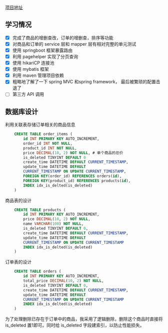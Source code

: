 [项目地址](https://github.com/LYanl7/west2-online-collection-java-work3-LYanl7/tree/master)

## 学习情况
- [x] 完成了商品的增删查改，订单的增删查，排序等功能
- [x] 对商品和订单的 service 层和 mapper 层有相对完整的单元测试
- [x] 使用 springboot 框架暴露路由
- [x] 利用 pagehelper 实现了分页查询
- [x] 使用 hikariCP 连接池
- [x] 使用 mybatis 框架
- [x] 利用 maven 管理项目依赖
- [x] 粗略地了解了一下 spring MVC 和spring framework， 最后被繁琐的配置击退了
- [ ] 第三方 API 调用

## 数据库设计
利用关联表存储订单相关的商品信息
``` sql
    CREATE TABLE order_items (
        id INT PRIMARY KEY AUTO_INCREMENT,
        order_id INT NOT NULL,
        product_id INT NOT NULL,
        price DECIMAL(10, 2) NOT NULL, # 单个商品的总价
        is_deleted TINYINT DEFAULT 0 
        create_time DATETIME DEFAULT CURRENT_TIMESTAMP,
        update_time DATETIME DEFAULT
        CURRENT_TIMESTAMP ON UPDATE CURRENT_TIMESTAMP,
        FOREIGN KEY(order_id) REFERENCES orders(id),
        FOREIGN KEY(product_id) REFERENCES products(id),
        INDEX idx_is_delted(is_deleted)
    )
```
商品表的设计
```sql
    CREATE TABLE products (
        id INT PRIMARY KEY AUTO_INCREMENT,
        price DECIMAL(10, 2) NOT NULL,
        name VARCHAR(100) NOT NULL,
        is_deleted TINYINT DEFAULT 0,
        create_time DATETIME DEFAULT CURRENT_TIMESTAMP,
        update_time DATETIME DEFAULT
        CURRENT_TIMESTAMP ON UPDATE CURRENT_TIMESTAMP
        INDEX idx_is_delted(is_deleted)
    )
```
订单表的设计
```sql
    CREATE TABLE orders (
        id INT PRIMARY KEY AUTO_INCREMENT,
        total_price DECIMAL(10, 2) NOT NULL,
        is_deleted TINYINT DEFAULT 0,
        create_time DATETIME DEFAULT CURRENT_TIMESTAMP,
        update_time DATETIME DEFAULT
        CURRENT_TIMESTAMP ON UPDATE CURRENT_TIMESTAMP
        INDEX idx_is_delted(is_deleted)
    )
```
为了处理删除已存在于订单中的商品，我采用了逻辑删除，删除这个商品时直接将 is_deleted 置1即可。同时给 is_deleted 字段建索引，以防止性能损失。